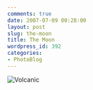 ```yaml
---
comments: true
date: 2007-07-09 00:28:00
layout: post
slug: the-moon
title: The Moon
wordpress_id: 392
categories:
- PhotoBlog
---
```


![Volcanic](http://ryanfitzer.com/main/wp-content/uploads/2007/07/vb-volcanic.jpg)

